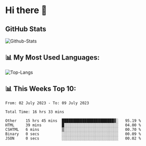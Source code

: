 # Hi there 👋

## GitHub Stats
![Github-Stats](https://github-readme-stats-sigma-five.vercel.app/api?username=ltorson&show_icons=true&theme=radical&count_private=true)

## 📊 My Most Used Languages:
![Top-Langs](https://github-readme-stats-sigma-five.vercel.app/api/top-langs/?username=LTorson&layout=compact&langs_count=10)

## 📊 This Weeks Top 10:
<!--START_SECTION:waka-->

```text
From: 02 July 2023 - To: 09 July 2023

Total Time: 16 hrs 33 mins

Other    15 hrs 45 mins  ███████████████████████▓░   95.19 %
HTML     39 mins         █░░░░░░░░░░░░░░░░░░░░░░░░   04.00 %
CSHTML   6 mins          ▒░░░░░░░░░░░░░░░░░░░░░░░░   00.70 %
Binary   0 secs          ░░░░░░░░░░░░░░░░░░░░░░░░░   00.09 %
JSON     0 secs          ░░░░░░░░░░░░░░░░░░░░░░░░░   00.02 %
```

<!--END_SECTION:waka-->
